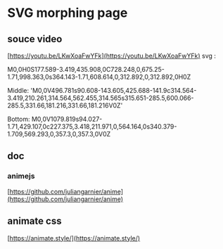 # SVG morphing page

## souce video

[https://youtu.be/LKwXoaFwYFk](https://youtu.be/LKwXoaFwYFk)
svg :

M0,0H0S177.589-3.419,435.908,0C728.248,0,675.25-1.71,998.363,0s364.143-1.71,608.614,0,312.892,0,312.892,0H0Z

Middle:
'M0,0V496.781s90.608-143.605,425.688-141.9c314.564-3.419,210.261,314.564,562.455,314.565s315.651-285.5,600.066-285.5,331.66,181.216,331.66,181.216V0Z'

Bottom:
M0,0V1079.819s94.027-1.71,429.107,0c227.375,3.418,211.971,0,564.164,0s340.379-1.709,569.293,0,357.3,0,357.3,0V0Z

## doc

### animejs

[https://github.com/juliangarnier/anime](https://github.com/juliangarnier/anime)

## animate css

[https://animate.style/](https://animate.style/)
